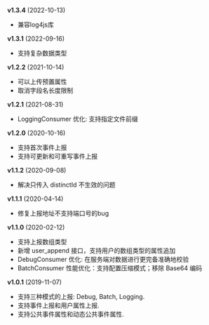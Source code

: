 **v1.3.4** (2022-10-13)
- 兼容log4js库

**v1.3.1** (2022-09-16)
- 支持复杂数据类型

**v1.2.2** (2021-10-14)
- 可以上传预置属性
- 取消字段名长度限制

**v1.2.1** (2021-08-31)
- LoggingConsumer 优化: 支持指定文件前缀

**v1.2.0** (2020-10-16)
- 支持首次事件上报
- 支持可更新和可重写事件上报

**v1.1.2** (2020-09-08)
- 解决只传入 distinctId 不生效的问题

**v1.1.1** (2020-04-14)
- 修复上报地址不支持端口号的bug

**v1.1.0** (2020-02-12)
- 支持上报数组类型
- 新增 user_append 接口，支持用户的数组类型的属性追加
- DebugConsumer 优化: 在服务端对数据进行更完备准确地校验
- BatchConsumer 性能优化：支持配置压缩模式；移除 Base64 编码

**v1.0.1** (2019-11-07)
- 支持三种模式的上报: Debug, Batch, Logging.
- 支持事件上报和用户属性上报.
- 支持公共事件属性和动态公共事件属性.
